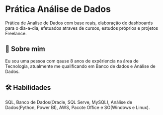 
# Prática Análise de Dados

Prática de Analise de Dados com base reais, elaboração de dashboards para o dia-a-dia, efetuados atraves de cursos, estudos próprios e projetos Freelance.


## 🚀 Sobre mim
Eu sou uma pessoa com qause 8 anos de expêriencia na área de Tecnologia, atualmente me qualificando em Banco de dados e Análise de Dados.


## 🛠 Habilidades
SQL, Banco de Dados(Oracle, SQL Serve, MySQL), Análise de Dados(Python, Power BI), AWS, Pacote Office e SO(Windows e Linux).
